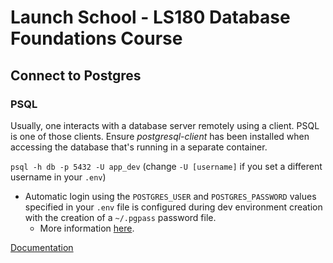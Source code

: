 # Launch School - LS180 Database Foundations Course

## Connect to Postgres

### PSQL

Usually, one interacts with a database server remotely using a client. PSQL is one of those clients. Ensure *postgresql-client* has been installed when accessing the database that's running in a separate container.

`psql -h db -p 5432 -U app_dev` (change `-U [username]` if you set a different username in your `.env`)

- Automatic login using the `POSTGRES_USER` and `POSTGRES_PASSWORD` values specified in your `.env` file is configured during dev environment creation with the creation of a `~/.pgpass` password file.
  - More information [here](https://www.postgresql.org/docs/current/libpq-pgpass.html).

[Documentation](https://www.postgresql.org/docs/current/app-psql.html)
